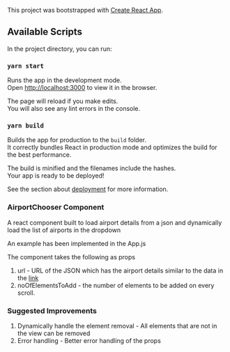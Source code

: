 This project was bootstrapped with [Create React App](https://github.com/facebook/create-react-app).

## Available Scripts

In the project directory, you can run:

### `yarn start`

Runs the app in the development mode.<br />
Open [http://localhost:3000](http://localhost:3000) to view it in the browser.

The page will reload if you make edits.<br />
You will also see any lint errors in the console.

### `yarn build`

Builds the app for production to the `build` folder.<br />
It correctly bundles React in production mode and optimizes the build for the best performance.

The build is minified and the filenames include the hashes.<br />
Your app is ready to be deployed!

See the section about [deployment](https://facebook.github.io/create-react-app/docs/deployment) for more information.

### AirportChooser Component

A react component built to load airport details from a json and dynamically load the list of airports in the dropdown

An example has been implemented in the App.js

The component takes the following as props
1. url - URL of the JSON which has the airport details similar to the data in the [link ](public/data.json)
2. noOfElementsToAdd - the number of elements to be added on every scroll.

### Suggested Improvements 

1. Dynamically handle the element removal - All elements that are not in the view can be removed 
2. Error handling - Better error handling of the props

